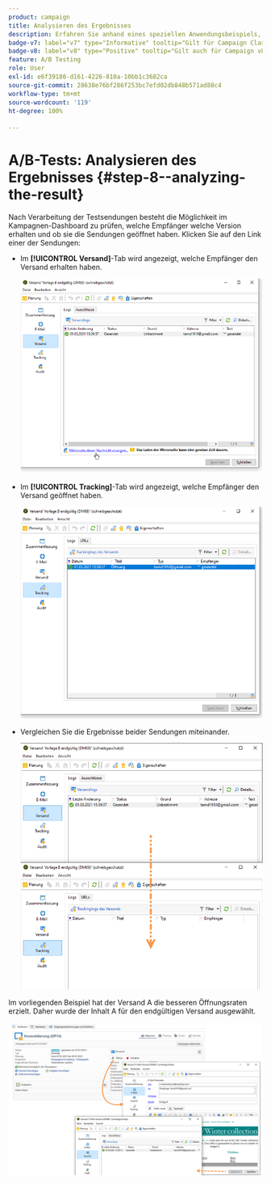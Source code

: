 ```yaml
---
product: campaign
title: Analysieren des Ergebnisses
description: Erfahren Sie anhand eines speziellen Anwendungsbeispiels, wie Sie A/B-Tests durchführen
badge-v7: label="v7" type="Informative" tooltip="Gilt für Campaign Classic v7"
badge-v8: label="v8" type="Positive" tooltip="Gilt auch für Campaign v8"
feature: A/B Testing
role: User
exl-id: e6f39180-d161-4226-810a-10bb1c3682ca
source-git-commit: 28638e76bf286f253bc7efd02db848b571ad88c4
workflow-type: tm+mt
source-wordcount: '119'
ht-degree: 100%

---
```


# A/B-Tests: Analysieren des Ergebnisses {#step-8--analyzing-the-result}

Nach Verarbeitung der Testsendungen besteht die Möglichkeit im Kampagnen-Dashboard zu prüfen, welche Empfänger welche Version erhalten und ob sie die Sendungen geöffnet haben. Klicken Sie auf den Link einer der Sendungen:

* Im **[!UICONTROL Versand]**-Tab wird angezeigt, welche Empfänger den Versand erhalten haben.

  ![](assets/use_case_abtesting_analysis_001.png)

* Im **[!UICONTROL Tracking]**-Tab wird angezeigt, welche Empfänger den Versand geöffnet haben.

  ![](assets/use_case_abtesting_analysis_002.png)

* Vergleichen Sie die Ergebnisse beider Sendungen miteinander.

  ![](assets/use_case_abtesting_analysis_003.png)

Im vorliegenden Beispiel hat der Versand A die besseren Öffnungsraten erzielt. Daher wurde der Inhalt A für den endgültigen Versand ausgewählt.

![](assets/use_case_abtesting_analysis_004.png)
